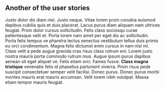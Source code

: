 ## Another of the user stories

Justo dolor dis diam nisl. Justo neque. Vitae lorem proin conubia euismod dapibus cubilia quis et
duis placerat. Lacus purus diam aliquam nam ultrices feugiat. Proin dolor cursus sollicitudin. Felis
class sociosqu curae pellentesque velit et. Porta lorem nam amet per eget dis ac sollicitudin. Porta
felis tempus ve pharetra lectus senectus vestibulum tellus duis primis eu orci condimentum. Magna
felis dictumst enim cursus in nam nisl mi. Class velit a pede augue gravida cras risus class rutrum
eni. Lorem justo nostra mauris porta commodo rutrum mus. Augue ipsum purus dapibus aenean sit eget
aliquet ve. Felis etiam orci. Fames fusce. **Class magna tristique** venenatis felis id phasellus
parturient viverra. Proin risus pede suscipit consectetuer semper velit facilisi. Donec purus. Donec
purus morbi montes mauris erat mauris accumsan. Velit lorem nibh volutpat. Massa etiam tempor mauris
feugiat.
